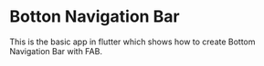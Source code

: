 # Botton Navigation Bar

This is the basic app in flutter which shows how to create Bottom Navigation Bar with FAB.
